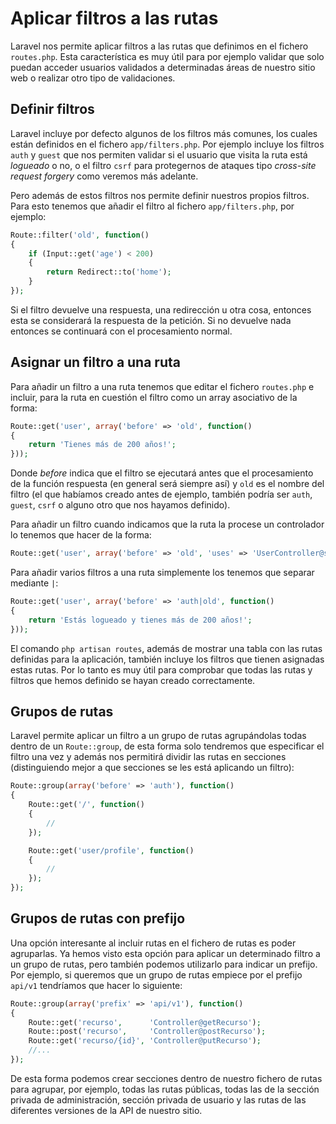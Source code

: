 
<!-- ************************************************************************-->
# Aplicar filtros a las rutas

Laravel nos permite aplicar filtros a las rutas que definimos en el fichero `routes.php`. Esta característica es muy útil para por ejemplo validar que solo puedan acceder usuarios validados a determinadas áreas de nuestro sitio web o realizar otro tipo de validaciones.



<!-- ************************************** -->
## Definir filtros

Laravel incluye por defecto algunos de los filtros más comunes, los cuales están definidos en el fichero `app/filters.php`. Por ejemplo incluye los filtros `auth` y `guest` que nos permiten validar si el usuario que visita la ruta está _logueado_ o no, o el filtro `csrf` para protegernos de ataques tipo _cross-site request forgery_ como veremos más adelante.

Pero además de estos filtros nos permite definir nuestros propios filtros. Para esto tenemos que añadir el filtro al fichero `app/filters.php`, por ejemplo:


```php
Route::filter('old', function()
{
    if (Input::get('age') < 200)
    {
        return Redirect::to('home');
    }
});
```

Si el filtro devuelve una respuesta, una redirección u otra cosa, entonces esta se considerará la respuesta de la petición. Si no devuelve nada entonces se continuará con el procesamiento normal.




<!-- ************************************** -->
## Asignar un filtro a una ruta

Para añadir un filtro a una ruta tenemos que editar el fichero `routes.php` e incluir, para la ruta en cuestión el filtro como un array asociativo de la forma:

```php
Route::get('user', array('before' => 'old', function()
{
    return 'Tienes más de 200 años!';
}));
```

Donde _before_ indica que el filtro se ejecutará antes que el procesamiento de la función respuesta (en general será siempre así) y `old` es el nombre del filtro (el que habíamos creado antes de ejemplo, también podría ser `auth`, `guest`, `csrf` o alguno otro que nos hayamos definido).


Para añadir un filtro cuando indicamos que la ruta la procese un controlador lo tenemos que hacer de la forma:

```php
Route::get('user', array('before' => 'old', 'uses' => 'UserController@showProfile'));
```

Para añadir varios filtros a una ruta simplemente los tenemos que separar mediante `|`:

```php
Route::get('user', array('before' => 'auth|old', function()
{
    return 'Estás logueado y tienes más de 200 años!';
}));
```

El comando `php artisan routes`, además de mostrar una tabla con las rutas definidas para la aplicación, también incluye los filtros que tienen asignadas estas rutas. Por lo tanto es muy útil para comprobar que todas las rutas y filtros que hemos definido se hayan creado correctamente.





<!-- ************************************** -->
## Grupos de rutas

Laravel permite aplicar un filtro a un grupo de rutas agrupándolas todas dentro de un `Route::group`, de esta forma solo tendremos que especificar el filtro una vez y además nos permitirá dividir las rutas en secciones (distinguiendo mejor a que secciones se les está aplicando un filtro):

```php
Route::group(array('before' => 'auth'), function()
{
    Route::get('/', function()
    {
        //
    });

    Route::get('user/profile', function()
    {
        //
    });
});
```



<!-- ************************************************************************-->
## Grupos de rutas con prefijo

Una opción interesante al incluir rutas en el fichero de rutas es poder agruparlas. Ya hemos visto esta opción para aplicar un determinado filtro a un grupo de rutas, pero también podemos utilizarlo para indicar un prefijo. Por ejemplo, si queremos que un grupo de rutas empiece por el prefijo `api/v1` tendríamos que hacer lo siguiente:

```php
Route::group(array('prefix' => 'api/v1'), function()
{
	Route::get('recurso',      'Controller@getRecurso');
    Route::post('recurso',     'Controller@postRecurso');
	Route::get('recurso/{id}', 'Controller@putRecurso');
	//...
});
```

De esta forma podemos crear secciones dentro de nuestro fichero de rutas para agrupar, por ejemplo, todas las rutas públicas, todas las de la sección privada de administración, sección privada de usuario y las rutas de las diferentes versiones de la API de nuestro sitio. 



